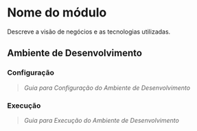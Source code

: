 # Nome do módulo #
Descreve a visão de negócios e as tecnologias utilizadas.

## Ambiente de Desenvolvimento #

### Configuração
> _Guia para Configuração do Ambiente de Desenvolvimento_

### Execução

> _Guia para Execução do Ambiente de Desenvolvimento_